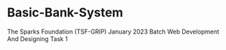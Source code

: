 # Basic-Bank-System
The Sparks Foundation (TSF-GRIP) January 2023 Batch
Web Development And Designing Task 1
